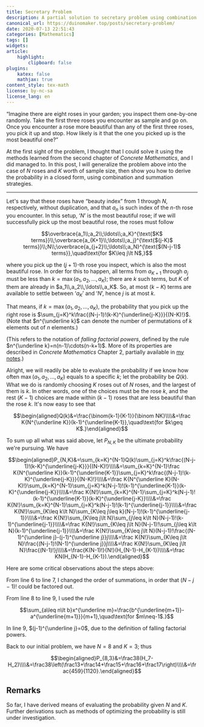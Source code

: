 ```yaml
---
title: Secretary Problem
description: A partial solution to secretary problem using combination and various summation strategies
canonical_url: https://duinomaker.top/posts/secretary-problem/
date: 2020-07-13 22:51:43
categories: [Mathematics]
tags: []
widgets:
article:
    highlight:
        clipboard: false
plugins:
    katex: false
    mathjax: true
content_style: tex-math
license: by-nc-sa
license_lang: en
---
```


“Imagine there are eight roses in your garden; you inspect them one-by-one randomly. Take the first three roses you encounter as sample and go on. Once you encounter a rose more beautiful than any of the first three roses, you pick it up and stop. How likely is it that the one you picked up is the most beautiful one?”

<!-- more -->

At the first sight of the problem, I thought that I could solve it using the methods learned from the second chapter of *Concrete Mathematics*, and I did managed to. In this post, I will generalize the problem above into the case of $N$ roses and $K$ worth of sample size, then show you how to derive the probability in a closed form, using combination and summation strategies.

---

Let's say that these roses have “beauty index” from $1$ through $N$, respectively, without duplication, and that $a_n$ is such index of the $n$-th rose you encounter. In this setup, ‘$N$’ is the most beautiful rose; if we will successfully pick up the most beautiful rose, the roses must follow

$$\overbrace{a_1\\;a_2\\;\ldots\\;a_K}^{\text{$K$ terms}}\\;\overbrace{a_{K+1}\\;\ldots\\;a_j}^{\text{$(j-K)$ terms}}\\;N\\;\overbrace{a_{j+2}\\;\ldots\\;a_N}^{\text{$(N-j-1)$ terms}},\quad\text{for $K\leq j\lt N$,}$$

where you pick up the $(j+1)$-th rose you inspect, which is also the most beautiful rose. In order for this to happen, all terms from $a_{K+1}$ through $a_j$ must be less than $k=\max(a_1,a_2,\ldots,a_K)$; there are $k$ such terms, but $K$ of them are already in $a_1\\,a_2\\,\ldots\\,a_K$. So, at most $(k-K)$ terms are available to settle between ‘$a_K$’ and ‘$N$’, hence $j$ is at most $k$.

That means, if $k=\max(a_1,a_2,\ldots,a_K)$, the probability that you pick up the right rose is $\sum_{j=K}^k\frac{(N-j-1)!(k-K)^{\underline{j-K}}}{(N-K)!}$. (Note that $n^{\underline k}$ can denote the number of permutations of $k$ elements out of $n$ elements.)

(This refers to the notation of *falling factorial powers*, defined by the rule $n^{\underline k}=n(n-1)\cdots(n-k+1)$. More of its properties are described in *Concrete Mathematics* Chapter 2, partially available in <a href="/CM/notes/2/#2-6-Finite-and-Inifinite-Calculus">my notes</a>.)

Alright, we will readily be able to evaluate the probability if we know how often $\max(a_1,a_2,\ldots,a_K)$ equals to a specific $k$; let the probability be $Q(k)$. What we do is randomly choosing $K$ roses out of $N$ roses, and the largest of them is $k$. In other words, one of the choices must be the rose $k$, and the rest $(K-1)$ choices are made within $(k-1)$ roses that are less beautiful than the rose $k$. It's now easy to see that

$$\begin{aligned}Q(k)&=\frac{\binom{k-1}{K-1}}{\binom NK}\\\\&=\frac K{N^{\underline K}}(k-1)^{\underline{K-1}},\quad\text{for $k\geq K$.}\end{aligned}$$

To sum up all what was said above, let $P_{N,K}$ be the ultimate probability we're pursuing. We have

$$\begin{aligned}P_{N,K}&=\sum_{k=K}^{N-1}Q(k)\sum_{j=K}^k\frac{(N-j-1)!(k-K)^{\underline{j-K}}}{(N-K)!}\\\\&=\sum_{k=K}^{N-1}\frac K{N^{\underline K}}(k-1)^{\underline{K-1}}\sum_{j=K}^k\frac{(N-j-1)!(k-K)^{\underline{j-K}}}{(N-K)!}\\\\&=\frac K{N^{\underline K}(N-K)!}\sum_{k=K}^{N-1}\sum_{j=K}^k(N-j-1)!(k-1)^{\underline{K-1}}(k-K)^{\underline{j-K}}\\\\&=\frac K{N!}\sum_{k=K}^{N-1}\sum_{j=K}^k(N-j-1)!(k-1)^{\underline{K-1}}(k-K)^{\underline{j-K}}\\\\&=\frac K{N!}\sum_{k=K}^{N-1}\sum_{j=K}^k(N-j-1)!(k-1)^{\underline{j-1}}\\\\&=\frac K{N!}\sum_{K\leq k\lt N}\sum_{K\leq j\leq k}(N-j-1)!(k-1)^{\underline{j-1}}\\\\&=\frac K{N!}\sum_{K\leq j\lt N}\sum_{j\leq k\lt N}(N-j-1)!(k-1)^{\underline{j-1}}\\\\&=\frac K{N!}\sum_{K\leq j\lt N}(N-j-1)!\sum_{j\leq k\lt N}(k-1)^{\underline{j-1}}\\\\&=\frac K{N!}\sum_{K\leq j\lt N}(N-j-1)!\frac{(N-1)^{\underline j}-(j-1)^{\underline j}}j\\\\&=\frac K{N!}\sum_{K\leq j\lt N}\frac{(N-j-1)!(N-1)^{\underline j}}j\\\\&=\frac K{N!}\sum_{K\leq j\lt N}\frac{(N-1)!}j\\\\&=\frac{K(N-1)!}{N!}(H_{N-1}-H_{K-1})\\\\&=\frac KN(H_{N-1}-H_{K-1}).\end{aligned}$$

Here are some critical observations about the steps above:

From line 6 to line 7, I changed the order of summations, in order that $(N-j-1)!$ could be factored out.

From line 8 to line 9, I used the rule

$$\sum_{a\leq n\lt b}x^{\underline m}=\frac{b^{\underline{m+1}}-a^{\underline{m+1}}}{m+1},\quad\text{for $m\neq-1$.}$$

In line 9, $(j-1)^{\underline j}=0$, due to the definition of falling factorial powers.

Back to our initial problem, we have $N=8$ and $K=3$; thus

$$\begin{aligned}P_{8,3}&=\frac38(H_7-H_2)\\\\&=\frac38\left(\frac13+\frac14+\frac15+\frac16+\frac17\right)\\\\&=\frac{459}{1120}.\end{aligned}$$

## Remarks

So far, I have derived means of evaluating the probability given $N$ and $K$. Further derivations such as methods of optimizing the probability is still under investigation.